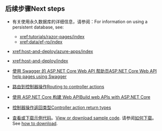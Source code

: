 ## <a name="next-steps"></a><span data-ttu-id="446b0-101">后续步骤</span><span class="sxs-lookup"><span data-stu-id="446b0-101">Next steps</span></span>

* <span data-ttu-id="446b0-102">有关使用永久数据库的详细信息，请参阅：</span><span class="sxs-lookup"><span data-stu-id="446b0-102">For information on using a persistent database, see:</span></span>

  * <xref:tutorials/razor-pages/index>
  * <xref:data/ef-rp/index>

* <xref:host-and-deploy/azure-apps/index>
* <xref:host-and-deploy/index>
* [<span data-ttu-id="446b0-103">使用 Swagger 的 ASP.NET Core Web API 帮助页</span><span class="sxs-lookup"><span data-stu-id="446b0-103">ASP.NET Core Web API help pages using Swagger</span></span>](xref:tutorials/web-api-help-pages-using-swagger)
* [<span data-ttu-id="446b0-104">路由到控制器操作</span><span class="sxs-lookup"><span data-stu-id="446b0-104">Routing to controller actions</span></span>](xref:mvc/controllers/routing)
* [<span data-ttu-id="446b0-105">使用 ASP.NET Core 构建 Web API</span><span class="sxs-lookup"><span data-stu-id="446b0-105">Build web APIs with ASP.NET Core</span></span>](xref:web-api/index)
* [<span data-ttu-id="446b0-106">控制器操作返回类型</span><span class="sxs-lookup"><span data-stu-id="446b0-106">Controller action return types</span></span>](xref:web-api/action-return-types)
* <span data-ttu-id="446b0-107">[查看或下载示例代码](https://github.com/aspnet/Docs/tree/master/aspnetcore/tutorials/first-web-api/samples)。</span><span class="sxs-lookup"><span data-stu-id="446b0-107">[View or download sample code](https://github.com/aspnet/Docs/tree/master/aspnetcore/tutorials/first-web-api/samples).</span></span> <span data-ttu-id="446b0-108">请参阅[如何下载](xref:index#how-to-download-a-sample)。</span><span class="sxs-lookup"><span data-stu-id="446b0-108">See [how to download](xref:index#how-to-download-a-sample).</span></span>
